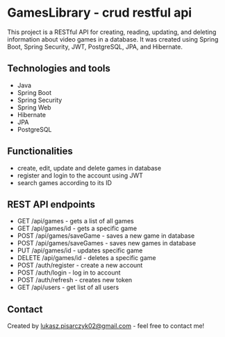 # GamesLibrary - crud restful api
This project is a RESTful API for creating, reading, updating, and deleting information about video games in a database. It was created using Spring Boot, Spring Security, JWT, PostgreSQL, JPA, and Hibernate.

## Technologies and tools
- Java
- Spring Boot
- Spring Security
- Spring Web
- Hibernate
- JPA
- PostgreSQL

## Functionalities
- create, edit, update and delete games in database
- register and login to the account using JWT
- search games according to its ID

## REST API endpoints
- GET /api/games - gets a list of all games
- GET /api/games/id - gets a specific game
- POST /api/games/saveGame - saves a new game in database
- POST /api/games/saveGames - saves new games in database
- PUT /api/games/id - updates specific game
- DELETE /api/games/id - deletes a specific game
- POST /auth/register - create a new account
- POST /auth/login - log in to account
- POST /auth/refresh - creates new token
- GET /api/users - get list of all users

## Contact
Created by [lukasz.pisarczyk02@gmail.com](mailto:lukasz.pisarczyk02@gmail.com) - feel free to contact me!
